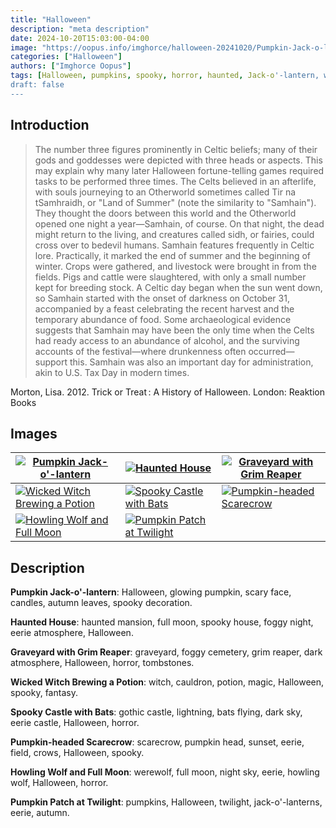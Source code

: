 ```yaml
---
title: "Halloween"
description: "meta description"
date: 2024-10-20T15:03:00-04:00
image: "https://oopus.info/imghorce/halloween-20241020/Pumpkin-Jack-o-lantern.png"
categories: ["Halloween"]
authors: ["Imghorce Oopus"]
tags: [Halloween, pumpkins, spooky, horror, haunted, Jack-o'-lantern, werewolf, gothic, Grim Reaper, full moon, glowing pumpkin, scary face, candles, autumn leaves, spooky decoration, haunted mansion, spooky house, foggy night, eerie atmosphere, graveyard, foggy cemetery, dark atmosphere, tombstones, witch, cauldron, potion, magic, fantasy, lightning, bats flying, dark sky, eerie castle, scarecrow, pumpkin head, sunset, field, crows, night sky, howling wolf, twilight, autumn]
draft: false
---
```


## Introduction

> The number three figures prominently in Celtic beliefs; many of their gods and goddesses were depicted with three heads or aspects. This may explain why many later Halloween fortune-telling games required tasks to be performed three times. The Celts believed in an afterlife, with souls journeying to an Otherworld sometimes called Tir na tSamhraidh, or "Land of Summer" (note the similarity to "Samhain"). They thought the doors between this world and the Otherworld opened one night a year—Samhain, of course. On that night, the dead might return to the living, and creatures called sidh, or fairies, could cross over to bedevil humans.
> Samhain features frequently in Celtic lore. Practically, it marked the end of summer and the beginning of winter. Crops were gathered, and livestock were brought in from the fields. Pigs and cattle were slaughtered, with only a small number kept for breeding stock. A Celtic day began when the sun went down, so Samhain started with the onset of darkness on October 31, accompanied by a feast celebrating the recent harvest and the temporary abundance of food. Some archaeological evidence suggests that Samhain may have been the only time when the Celts had ready access to an abundance of alcohol, and the surviving accounts of the festival—where drunkenness often occurred—support this. Samhain was also an important day for administration, akin to U.S. Tax Day in modern times.

Morton, Lisa. 2012. Trick or Treat : A History of Halloween. London: Reaktion Books

## Images

| [![Pumpkin Jack-o'-lantern](https://oopus.info/imghorce/halloween-20241020/Pumpkin-Jack-o-lantern.png)](https://oopus.info/imghorce/halloween-20241020/Pumpkin-Jack-o-lantern.png) | [![Haunted House](https://oopus.info/imghorce/halloween-20241020/Haunted-House.png)](https://oopus.info/imghorce/halloween-20241020/Haunted-House.png) | [![Graveyard with Grim Reaper](https://oopus.info/imghorce/halloween-20241020/Graveyard-with-Grim-Reaper.png)](https://oopus.info/imghorce/halloween-20241020/Graveyard-with-Grim-Reaper.png) |
|-----------------------|-----------------------|-----------------------|
| [![Wicked Witch Brewing a Potion](https://oopus.info/imghorce/halloween-20241020/Wicked-Witch-Brewing-a-Potion.png)](https://oopus.info/imghorce/halloween-20241020/Wicked-Witch-Brewing-a-Potion.png) | [![Spooky Castle with Bats](https://oopus.info/imghorce/halloween-20241020/Spooky-Castle-with-Bats.png)](https://oopus.info/imghorce/halloween-20241020/Spooky-Castle-with-Bats.png) | [![Pumpkin-headed Scarecrow](https://oopus.info/imghorce/halloween-20241020/Pumpkin-headed-Scarecrow.png)](https://oopus.info/imghorce/halloween-20241020/Pumpkin-headed-Scarecrow.png) |
| [![Howling Wolf and Full Moon](https://oopus.info/imghorce/halloween-20241020/Howling-Wolf-and-Full-Moon.png)](https://oopus.info/imghorce/halloween-20241020/Howling-Wolf-and-Full-Moon.png) | [![Pumpkin Patch at Twilight](https://oopus.info/imghorce/halloween-20241020/Pumpkin-Patch-at-Twilight.png)](https://oopus.info/imghorce/halloween-20241020/Pumpkin-Patch-at-Twilight.png) |

## Description

**Pumpkin Jack-o'-lantern**: Halloween, glowing pumpkin, scary face, candles, autumn leaves, spooky decoration.

**Haunted House**: haunted mansion, full moon, spooky house, foggy night, eerie atmosphere, Halloween.

**Graveyard with Grim Reaper**: graveyard, foggy cemetery, grim reaper, dark atmosphere, Halloween, horror, tombstones.

**Wicked Witch Brewing a Potion**: witch, cauldron, potion, magic, Halloween, spooky, fantasy.

**Spooky Castle with Bats**: gothic castle, lightning, bats flying, dark sky, eerie castle, Halloween, horror.

**Pumpkin-headed Scarecrow**: scarecrow, pumpkin head, sunset, eerie, field, crows, Halloween, spooky.

**Howling Wolf and Full Moon**: werewolf, full moon, night sky, eerie, howling wolf, Halloween, horror.

**Pumpkin Patch at Twilight**: pumpkins, Halloween, twilight, jack-o'-lanterns, eerie, autumn.